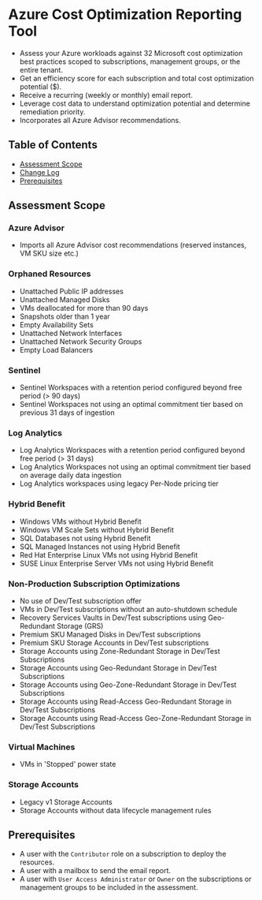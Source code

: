 # Azure Cost Optimization Reporting Tool

* Assess your Azure workloads against 32 Microsoft cost optimization best practices scoped to subscriptions, management groups, or the entire tenant.
* Get an efficiency score for each subscription and total cost optimization potential ($).
* Receive a recurring (weekly or monthly) email report.
* Leverage cost data to understand optimization potential and determine remediation priority.
* Incorporates all Azure Advisor recommendations.

## Table of Contents
* [Assessment Scope](#assessmentscope)
* [Change Log](#changelog)
* [Prerequisites](#prerequisites)

## <a id="assessmentscope"></a> Assessment Scope

### Azure Advisor
* Imports all Azure Advisor cost recommendations (reserved instances, VM SKU size etc.)

### Orphaned Resources
* Unattached Public IP addresses
* Unattached Managed Disks
* VMs deallocated for more than 90 days
* Snapshots older than 1 year
* Empty Availability Sets
* Unattached Network Interfaces
* Unattached Network Security Groups
* Empty Load Balancers

### Sentinel
* Sentinel Workspaces with a retention period configured beyond free period (> 90 days)
* Sentinel Workspaces not using an optimal commitment tier based on previous 31 days of ingestion

### Log Analytics
* Log Analytics Workspaces with a retention period configured beyond free period (> 31 days)
* Log Analytics Workspaces not using an optimal commitment tier based on average daily data ingestion
* Log Analytics workspaces using legacy Per-Node pricing tier

### Hybrid Benefit
* Windows VMs without Hybrid Benefit
* Windows VM Scale Sets without Hybrid Benefit
* SQL Databases not using Hybrid Benefit
* SQL Managed Instances not using Hybrid Benefit
* Red Hat Enterprise Linux VMs not using Hybrid Benefit
* SUSE Linux Enterprise Server VMs not using Hybrid Benefit

### Non-Production Subscription Optimizations
* No use of Dev/Test subscription offer
* VMs in Dev/Test subscriptions without an auto-shutdown schedule
* Recovery Services Vaults in Dev/Test subscriptions using Geo-Redundant Storage (GRS)
* Premium SKU Managed Disks in Dev/Test subscriptions
* Premium SKU Storage Accounts in Dev/Test subscriptions
* Storage Accounts using Zone-Redundant Storage in Dev/Test Subscriptions
* Storage Accounts using Geo-Redundant Storage in Dev/Test Subscriptions
* Storage Accounts using Geo-Zone-Redundant Storage in Dev/Test Subscriptions
* Storage Accounts using Read-Access Geo-Redundant Storage in Dev/Test Subscriptions
* Storage Accounts using Read-Access Geo-Zone-Redundant Storage in Dev/Test Subscriptions

### Virtual Machines
* VMs in 'Stopped' power state

### Storage Accounts
* Legacy v1 Storage Accounts
* Storage Accounts without data lifecycle management rules

## <a id="prerequisites"></a> Prerequisites
* A user with the `Contributor` role on a subscription to deploy the resources.
* A user with a mailbox to send the email report.
* A user with `User Access Administrator` or `Owner` on the subscriptions or management groups to be included in the assessment.
